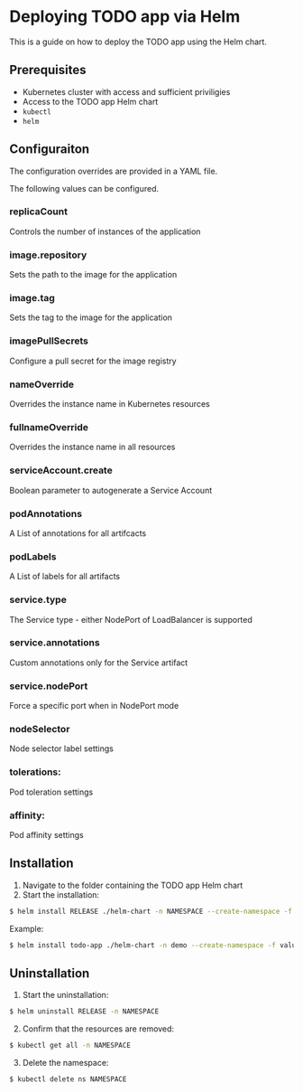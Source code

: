 # Deploying TODO app via Helm

This is a guide on how to deploy the TODO app using the Helm chart.

## Prerequisites
* Kubernetes cluster with access and sufficient priviligies
* Access to the TODO app Helm chart
* `kubectl`
* `helm`

## Configuraiton
The configuration overrides are provided in a YAML file.

The following values can be configured.

### replicaCount
Controls the number of instances of the application
### image.repository
Sets the path to the image for the application
### image.tag
Sets the tag to the image for the application

### imagePullSecrets
Configure a pull secret for the image registry
### nameOverride
Overrides the instance name in Kubernetes resources
### fullnameOverride
Overrides the instance name in all resources
### serviceAccount.create
Boolean parameter to autogenerate a Service Account 
### podAnnotations
A List of annotations for all artifcacts
### podLabels
A List of labels for all artifacts

### service.type
The Service type - either NodePort of LoadBalancer is supported
### service.annotations
Custom annotations only for the Service artifact
### service.nodePort
Force a specific port when in NodePort mode

### nodeSelector
Node selector label settings
### tolerations:
Pod toleration settings
### affinity:
Pod affinity settings

## Installation
1. Navigate to the folder containing the TODO app Helm chart
2. Start the installation:
```bash
$ helm install RELEASE ./helm-chart -n NAMESPACE --create-namespace -f PATH/TO/VALUES
```
Example:
```bash
$ helm install todo-app ./helm-chart -n demo --create-namespace -f values-demo.yaml
```

## Uninstallation
1. Start the uninstallation:
```bash
$ helm uninstall RELEASE -n NAMESPACE
```
2. Confirm that the resources are removed:
```bash
$ kubectl get all -n NAMESPACE
```
3. Delete the namespace:
```bash
$ kubectl delete ns NAMESPACE
```
